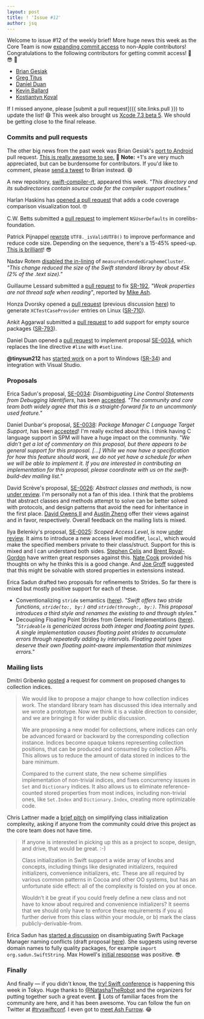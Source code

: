 ```yaml
---
layout: post
title: ! 'Issue #12'
author: jsq
---
```


Welcome to issue #12 of the weekly brief! More huge news this week as the Core Team is now [expanding commit access](https://swift.org/blog/swift-commit-access/) to non-Apple contributors! Congratulations to the following contributors for getting commit access! 🎉 😎 👏

- [Brian Gesiak](https://twitter.com/modocache/status/704344682071916544)
- [Greg Titus](https://twitter.com/gregtitus/status/704359205688315905)
- [Daniel Duan](https://github.com/dduan)
- [Kevin Ballard](https://github.com/kballard)
- [Kostiantyn Koval](https://twitter.com/KostiaKoval/status/705316504250806272)

If I missed anyone, please [submit a pull request]({{ site.links.pull }}) to update the list! 😄 This week also brought us [Xcode 7.3 beta 5](http://adcdownload.apple.com/Developer_Tools/Xcode_7.3_beta_5/Xcode_7.3_beta_5_Release_Notes.pdf). We should be getting close to the final release.

<!--excerpt-->

### Commits and pull requests

The other big news from the past week was Brian Gesiak's [port to Android](https://github.com/apple/swift/pull/1442) pull request. [This is really awesome to see.](https://github.com/apple/swift/pull/1442#issuecomment-188997429) 🙇 <span class="text-muted">**Note:** +1's are very much appreciated, but can be burdensome for contributors. If you'd like to comment, please [send a tweet](https://twitter.com/modocache) to Brian instead.</span> 😄

A new repository, [swift-compiler-rt](https://github.com/apple/swift-compiler-rt), appeared this week. *"This directory and its subdirectories contain source code for the compiler support routines."*

Harlan Haskins has [opened a pull request](https://github.com/apple/swift/pull/1417) that adds a code coverage comparison visualization tool. 🤓

C.W. Betts submitted a [pull request](https://github.com/apple/swift-corelibs-foundation/pull/251) to implement `NSUserDefaults` in corelibs-foundation.

Patrick Pijnappel [rewrote](https://github.com/apple/swift/pull/1477) `UTF8._isValidUTF8()` to improve performance and reduce code size. Depending on the sequence, there's a 15-45% speed-up. [This is brilliant](https://github.com/apple/swift/pull/1477#issuecomment-189788033)! 😎

Nadav Rotem [disabled the in-lining](https://github.com/apple/swift/commit/493f4e3747ce2f7faf238b809a17018593dc1bb9) of `measureExtendedGraphemeCluster`. *"This change reduced the size of the Swift standard library by about 45k (2% of the .text size)."*

Guillaume Lessard submitted a [pull request](https://github.com/apple/swift/pull/1454) to fix [SR-192](https://bugs.swift.org/browse/SR-192), *"Weak properties are not thread safe when reading"*, reported by [Mike Ash](https://twitter.com/mikeash).

Honza Dvorsky opened a [pull request](https://github.com/apple/swift-package-manager/pull/159) (previous discussion [here](https://github.com/apple/swift-package-manager/pull/156)) to generate `XCTestCaseProvider` entries on Linux ([SR-710](https://bugs.swift.org/browse/SR-710)).

Ankit Aggarwal submitted a [pull request](https://github.com/apple/swift-package-manager/pull/149) to add support for empty source packages ([SR-793](https://bugs.swift.org/browse/SR-793)).

Daniel Duan opened a [pull request](https://github.com/apple/swift/pull/1501) to implement proposal [SE-0034](https://github.com/apple/swift-evolution/blob/master/proposals/0034-disambiguating-line.md), which replaces the line directive `#line` with `#setline`.

**@tinysun212** has [started work](https://github.com/apple/swift/pull/1516) on a port to Windows ([SR-34](https://bugs.swift.org/browse/SR-34)) and integration with Visual Studio.

### Proposals

Erica Sadun's proposal, [SE-0034](https://github.com/apple/swift-evolution/blob/master/proposals/0034-disambiguating-line.md): *Disambiguating Line Control Statements from Debugging Identifiers*, has been [accepted](https://lists.swift.org/pipermail/swift-evolution-announce/2016-February/000050.html). *"The community and core team both widely agree that this is a straight-forward fix to an uncommonly used feature."*

Daniel Dunbar's proposal, [SE-0038](https://github.com/apple/swift-evolution/blob/master/proposals/0038-swiftpm-c-language-targets.md): *Package Manager C Language Target Support*, has been [accepted](https://lists.swift.org/pipermail/swift-build-dev/Week-of-Mon-20160222/000288.html)! I'm really excited about this. I think having C language support in SPM will have a huge impact on the community. *"We didn't get a lot of commentary on this proposal, but there appears to be general support for this proposal. [...] While we now have a specification for how this feature should work, we do not yet have a schedule for when we will be able to implement it. If you are interested in contributing an implementation for this proposal, please coordinate with us on the swift-build-dev mailing list."*

David Scrève's proposal, [SE-0026](https://github.com/apple/swift-evolution/blob/master/proposals/0026-abstract-classes-and-methods.md): *Abstract classes and methods*, is now [under review](https://lists.swift.org/pipermail/swift-evolution-announce/2016-February/000048.html). I'm personally not a fan of this idea. I think that the problems that abstract classes and methods attempt to solve can be better solved with protocols, and design patterns that avoid the need for inheritance in the first place. [David Owens II](https://lists.swift.org/pipermail/swift-evolution/Week-of-Mon-20160222/011163.html) and [Austin Zheng](https://lists.swift.org/pipermail/swift-evolution/Week-of-Mon-20160222/011168.html) offer their views against and in favor, respectively. Overall feedback on the mailing lists is mixed.

Ilya Belenkiy's proposal, [SE-0025](https://github.com/apple/swift-evolution/blob/master/proposals/0025-scoped-access-level.md): *Scoped Access Level*, is now [under review](https://lists.swift.org/pipermail/swift-evolution-announce/2016-February/000049.html). It aims to introduce a new access level modifier, `local`, which would make the specified members private to their class/struct. Support for this is mixed and I can understand both sides. [Stephen Celis](https://lists.swift.org/pipermail/swift-evolution/Week-of-Mon-20160222/011201.html) and [Brent Royal-Gordon](https://lists.swift.org/pipermail/swift-evolution/Week-of-Mon-20160229/011405.html) have written great responses against this. [Nate Cook](https://lists.swift.org/pipermail/swift-evolution/Week-of-Mon-20160222/011210.html) provided his thoughts on why he thinks this is a good change. And [Joe Groff](https://lists.swift.org/pipermail/swift-evolution/Week-of-Mon-20160222/011314.html) suggested that this might be solvable with stored properties in extensions instead.

Erica Sadun drafted two proposals for refinements to Strides. So far there is mixed but mostly positive support for each of these.

- Conventionalizing `stride` semantics ([here](https://github.com/apple/swift-evolution/pull/184)). *"Swift offers two stride functions, `stride(to:, by:)` and `stride(through:, by:)`. This proposal introduces a third style and renames the existing to and through styles."*
- Decoupling Floating Point Strides from Generic Implementations ([here](https://github.com/apple/swift-evolution/pull/185)). *"`Strideable` is genericized across both integer and floating point types. A single implementation causes floating point strides to accumulate errors through repeatedly adding `by` intervals. Floating point types deserve their own floating point-aware implementation that minimizes errors."*

### Mailing lists

Dmitri Gribenko [posted](https://lists.swift.org/pipermail/swift-evolution/Week-of-Mon-20160229/011552.html) a request for comment on proposed changes to collection indices.

>We would like to propose a major change to how collection indices
work.  The standard library team has discussed this idea internally
and we wrote a prototype.  Now we think it is a viable direction to
consider, and we are bringing it for wider public discussion.
>
>We are proposing a new model for collections, where indices can only be
advanced forward or backward by the corresponding collection instance.
Indices become opaque tokens representing collection positions, that can
be produced and consumed by collection APIs.  This allows us to reduce
the amount of data stored in indices to the bare minimum.
>
>Compared to the current state, the new scheme simplifies implementation
of non-trivial indices, and fixes concurrency issues in `Set` and
`Dictionary` indices.  It also allows us to eliminate reference-counted
stored properties from most indices, including non-trivial ones, like
`Set.Index` and `Dictionary.Index`, creating more optimizable code.

Chris Lattner made a [brief pitch](https://lists.swift.org/pipermail/swift-evolution/Week-of-Mon-20160229/011493.html) on simplifying class initialization complexity, asking if anyone from the community could drive this project as the core team does not have time.

> If anyone is interested in picking up this as a project to scope, design, and drive, that would be great. :-)
>
>Class initialization in Swift support a wide array of knobs and concepts, including things like designated initializers, required initializers, convenience initializers, etc.  These are all required by various common patterns in Cocoa and other OO systems, but has an unfortunate side effect: all of the complexity is foisted on you at once.
>
>Wouldn’t it be great if you could freely define a new class and not have to know about required and convenience initializers?  It seems that we should only have to enforce these requirements if you a) further derive from this class within your module, or b) mark the class publicly-derivable-from.

Erica Sadun has [started a discussion](https://lists.swift.org/pipermail/swift-build-dev/Week-of-Mon-20160222/000289.html) on disambiguating Swift Package Manager naming conflicts (draft proposal [here](https://github.com/apple/swift-evolution/pull/182/)). She suggests using reverse domain names to fully quality packages, for example `import org.sadun.SwiftString`. Max Howell's [initial response](https://lists.swift.org/pipermail/swift-build-dev/Week-of-Mon-20160222/000290.html) was positive. 😎

### Finally

And finally &mdash; if you didn't know, the [try! Swift conference](http://www.tryswiftconf.com/en) is happening this week in Tokyo. Huge thanks to [@NatashaTheRobot](https://twitter.com/NatashaTheRobot) and the organizers for putting together such a great event. 🙌 Lots of familiar faces from the community are here, and it has been awesome. You can follow the fun on Twitter at [#tryswiftconf](https://twitter.com/search?q=%23tryswiftconf). I even got to [meet Ash Furrow](https://twitter.com/jesse_squires/status/705034656987484160). 😂
